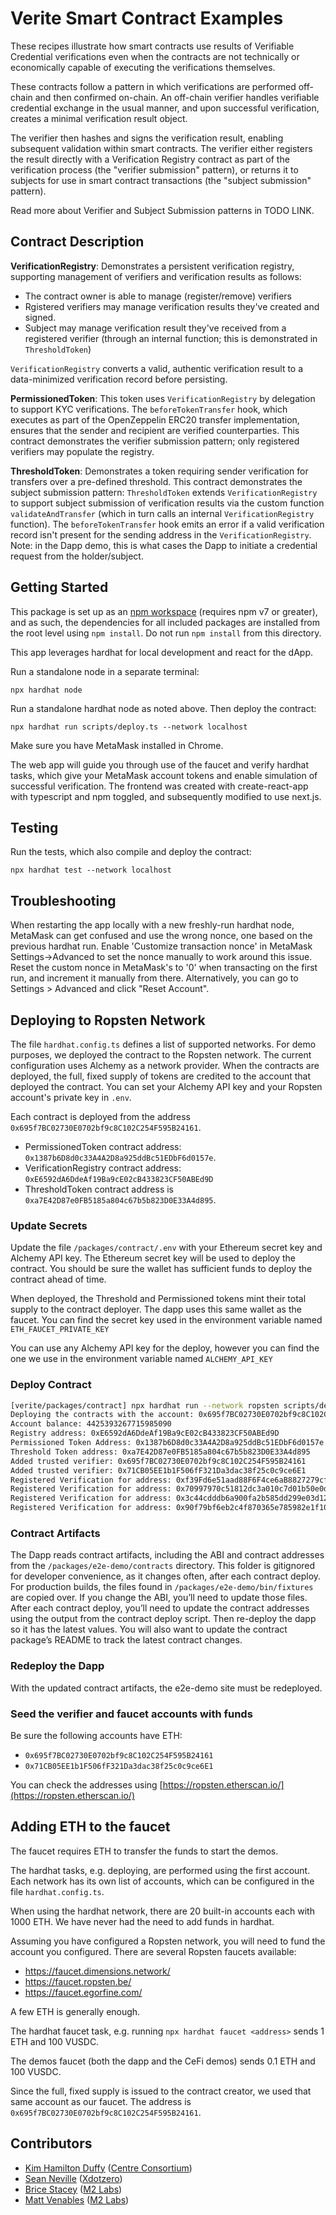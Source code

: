 # Verite Smart Contract Examples

These recipes illustrate how smart contracts use results of Verifiable Credential verifications even when the contracts are not technically or economically capable of executing the verifications themselves.

These contracts follow a pattern in which verifications are performed off-chain and then confirmed on-chain. An off-chain verifier handles verifiable credential exchange in the usual manner, and upon successful verification, creates a minimal verification result object.

The verifier then hashes and signs the verification result, enabling subsequent validation within smart contracts. The verifier either registers the result directly with a Verification Registry contract as part of the verification process (the "verifier submission" pattern), or returns it to subjects for use in smart contract transactions (the "subject submission" pattern).

Read more about Verifier and Subject Submission patterns in TODO LINK.

## Contract Description

**VerificationRegistry**: Demonstrates a persistent verification registry, supporting management of verifiers and verification results as follows:

- The contract owner is able to manage (register/remove) verifiers
- Rgistered verifiers may manage verification results they've created and signed.
- Subject may manage verification result they've received from a registered verifier (through an internal function; this is demonstrated in `ThresholdToken`)

`VerificationRegistry` converts a valid, authentic verification result to a data-minimized verification record before persisting.

**PermissionedToken**: This token uses `VerificationRegistry` by delegation to support KYC verifications. The `beforeTokenTransfer` hook, which executes as part of the OpenZeppelin ERC20 transfer implementation, ensures that the sender and recipient are verified counterparties. This contract demonstrates the verifier submission pattern; only registered verifiers may populate the registry.

**ThresholdToken**: Demonstrates a token requiring sender verification for transfers over a pre-defined threshold.
This contract demonstrates the subject submission pattern: `ThresholdToken` extends `VerificationRegistry` to support subject submission of verification results via the custom function `validateAndTransfer` (which in turn calls an internal `VerificationRegistry` function). The `beforeTokenTransfer` hook emits an error if a valid verification record isn't present for the sending address in the `VerificationRegistry`. Note: in the Dapp demo, this is what cases the Dapp to initiate a credential request from the holder/subject.

## Getting Started

This package is set up as an [npm workspace](https://docs.npmjs.com/cli/v7/using-npm/workspaces) (requires npm v7 or greater), and as such, the dependencies for all included packages are installed from the root level using `npm install`. Do not run `npm install` from this directory.

This app leverages hardhat for local development and react for the dApp.

Run a standalone node in a separate terminal:

```
npx hardhat node
```

Run a standalone hardhat node as noted above. Then deploy the contract:

```
npx hardhat run scripts/deploy.ts --network localhost
```

Make sure you have MetaMask installed in Chrome.

The web app will guide you through use of the faucet and verify hardhat tasks, which give your MetaMask account tokens and enable simulation of successful verification. The frontend was created with create-react-app with typescript and npm toggled, and subsequently modified to use next.js.

## Testing

Run the tests, which also compile and deploy the contract:

```
npx hardhat test --network localhost
```

## Troubleshooting

When restarting the app locally with a new freshly-run hardhat node, MetaMask can get confused and use the wrong nonce, one based on the previous hardhat run. Enable 'Customize transaction nonce' in MetaMask Settings->Advanced to set the nonce manually to work around this issue. Reset the custom nonce in MetaMask's to '0' when transacting on the first run, and increment it manually from there. Alternatively, you can go to Settings > Advanced and click "Reset Account".

## Deploying to Ropsten Network

The file `hardhat.config.ts` defines a list of supported networks. For demo purposes, we deployed the contract to the Ropsten network. The current configuration uses Alchemy as a network provider. When the contracts are deployed, the full, fixed supply of tokens are credited to the account that deployed the contract. You can set your Alchemy API key and your Ropsten account's private key in `.env`.

Each contract is deployed from the address `0x695f7BC02730E0702bf9c8C102C254F595B24161`.

- PermissionedToken contract address: `0x1387b6D8d0c33A4A2D8a925ddBc51EDbF6d0157e`.
- VerificationRegistry contract address: `0xE6592dA6DdeAf19Ba9cE02cB433823CF50ABEd9D`
- ThresholdToken contract address is `0xa7E42D87e0FB5185a804c67b5b823D0E33A4d895`.

### Update Secrets

Update the file `/packages/contract/.env` with your Ethereum secret key and Alchemy API key. The Ethereum secret key will be used to deploy the contract. You should be sure the wallet has sufficient funds to deploy the contract ahead of time.

When deployed, the Threshold and Permissioned tokens mint their total supply to the contract deployer. The dapp uses this same wallet as the faucet. You can find the secret key used in the environment variable named `ETH_FAUCET_PRIVATE_KEY`

You can use any Alchemy API key for the deploy, however you can find the one we use in the environment variable named `ALCHEMY_API_KEY`

### Deploy Contract

```sh
[verite/packages/contract] npx hardhat run --network ropsten scripts/deploy.ts
Deploying the contracts with the account: 0x695f7BC02730E0702bf9c8C102C254F595B24161
Account balance: 4425393267715985090
Registry address: 0xE6592dA6DdeAf19Ba9cE02cB433823CF50ABEd9D
Permissioned Token Address: 0x1387b6D8d0c33A4A2D8a925ddBc51EDbF6d0157e
Threshold Token address: 0xa7E42D87e0FB5185a804c67b5b823D0E33A4d895
Added trusted verifier: 0x695f7BC02730E0702bf9c8C102C254F595B24161
Added trusted verifier: 0x71CB05EE1b1F506fF321Da3dac38f25c0c9ce6E1
Registered Verification for address: 0xf39Fd6e51aad88F6F4ce6aB8827279cffFb92266, by verifier: 0x695f7BC02730E0702bf9c8C102C254F595B24161
Registered Verification for address: 0x70997970c51812dc3a010c7d01b50e0d17dc79c8, by verifier: 0x695f7BC02730E0702bf9c8C102C254F595B24161
Registered Verification for address: 0x3c44cdddb6a900fa2b585dd299e03d12fa4293bc, by verifier: 0x695f7BC02730E0702bf9c8C102C254F595B24161
Registered Verification for address: 0x90f79bf6eb2c4f870365e785982e1f101e93b906, by verifier: 0x695f7BC02730E0702bf9c8C102C254F595B24161
```

### Contract Artifacts

The Dapp reads contract artifacts, including the ABI and contract addresses from the `/packages/e2e-demo/contracts` directory. This folder is gitignored for developer convenience, as it changes often, after each contract deploy. For production builds, the files found in `/packages/e2e-demo/bin/fixtures` are copied over. If you change the ABI, you’ll need to update those files. After each contract deploy, you’ll need to update the contract addresses using the output from the contract deploy script. Then re-deploy the dapp so it has the latest values. You will also want to update the contract package’s README to track the latest contract changes.

### Redeploy the Dapp

With the updated contract artifacts, the e2e-demo site must be redeployed.

### Seed the verifier and faucet accounts with funds

Be sure the following accounts have ETH:

- `0x695f7BC02730E0702bf9c8C102C254F595B24161`
- `0x71CB05EE1b1F506fF321Da3dac38f25c0c9ce6E1`

You can check the addresses using [https://ropsten.etherscan.io/](https://ropsten.etherscan.io/)

## Adding ETH to the faucet

The faucet requires ETH to transfer the funds to start the demos.

The hardhat tasks, e.g. deploying, are performed using the first account. Each network has its own list of accounts, which can be configured in the file `hardhat.config.ts`.

When using the hardhat network, there are 20 built-in accounts each with 1000 ETH. We have never had the need to add funds in hardhat.

Assuming you have configured a Ropsten network, you will need to fund the account you configured. There are several Ropsten faucets available:

- <https://faucet.dimensions.network/>
- <https://faucet.ropsten.be/>
- <https://faucet.egorfine.com/>

A few ETH is generally enough.

The hardhat faucet task, e.g. running `npx hardhat faucet <address>` sends 1 ETH and 100 VUSDC.

The demos faucet (both the dapp and the CeFi demos) sends 0.1 ETH and 100 VUSDC.

Since the full, fixed supply is issued to the contract creator, we used that same account as our faucet. The address is `0x695f7BC02730E0702bf9c8C102C254F595B24161`.

## Contributors

- [Kim Hamilton Duffy](https://github.com/kimdhamilton) ([Centre Consortium](https://centre.io))
- [Sean Neville](https://github.com/psnevio) ([Xdotzero](http://xdotzero.com))
- [Brice Stacey](https://github.com/bricestacey) ([M2 Labs](https://m2.xyz))
- [Matt Venables](https://github.com/venables) ([M2 Labs](https://m2.xyz))
